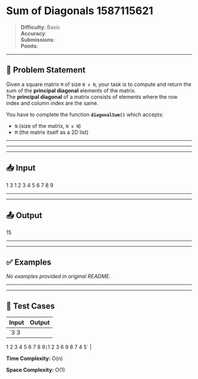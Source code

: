 # Sum of Diagonals 1587115621

> **Difficulty**: Basic  
> **Accuracy**:   
> **Submissions**:   
> **Points**: 

---

## 📝 Problem Statement

Given a square matrix `M` of size `N x N`, your task is to compute and return the sum of the **principal diagonal** elements of the matrix.  
The **principal diagonal** of a matrix consists of elements where the row index and column index are the same.

You have to complete the function **`diagonalSum()`** which accepts:
- `N` (size of the matrix, `N x N`)
- `M` (the matrix itself as a 2D list)

---

---

---

## 📥 Input

1
3
1 2 3 4 5 6 7 8 9

---

---

## 📤 Output

15

---

---

## ✅ Examples

_No examples provided in original README._

---

---

## 🧪 Test Cases

| Input | Output |
|---|---|
| `3 3
1 2 3
4 5 6
7 8 9` | `1 2 3 6 9 8 7 4 5` |

**Time Complexity:** O(n)

**Space Complexity:** O(1)
